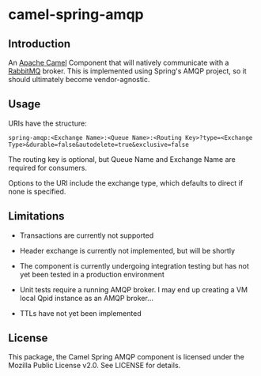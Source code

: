 # camel-spring-amqp

## Introduction

An [Apache Camel](http://camel.apache.org/ "Apache Camel") Component that will natively communicate with a [RabbitMQ](http://www.rabbitmq.com/ "RabbitMQ") broker. 
This is implemented using Spring's AMQP project, so it should ultimately become vendor-agnostic.

## Usage

URIs have the structure: 

`spring-amqp:<Exchange Name>:<Queue Name>:<Routing Key>?type=<Exchange Type>&durable=false&autodelete=true&exclusive=false`

The routing key is optional, but Queue Name and Exchange Name are required for consumers.

Options to the URI include the exchange type, which defaults to direct if none is specified.

## Limitations

 - Transactions are currently not supported

 - Header exchange is currently not implemented, but will be shortly

 - The component is currently undergoing integration testing but has not yet been tested in a production environment

 - Unit tests require a running AMQP broker. I may end up creating a VM local Qpid instance as an AMQP broker...

 - TTLs have not yet been implemented

## License

This package, the Camel Spring AMQP component is licensed under the Mozilla Public License v2.0. See LICENSE for details.
